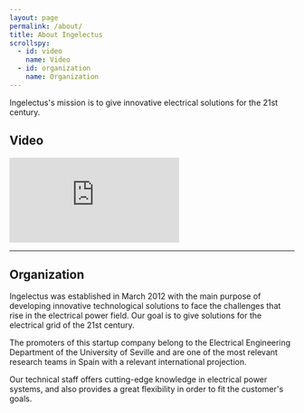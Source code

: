 ```yaml
---
layout: page
permalink: /about/
title: About Ingelectus
scrollspy:
  - id: video
    name: Video
  - id: organization
    name: Organization
---
```


<div class="jumbotron">
  <div class="lead">Ingelectus's mission is to give innovative electrical solutions for the 21st century.</div>
</div>

## Video

<div class="video-wrapper">
  <iframe id="vid" src="https://www.youtube.com/embed/uk9016lY5XQ" frameborder="0" allowfullscreen="" data-aspectratio="NaN"></iframe>
</div>

<hr/>

## Organization

Ingelectus was established in March 2012 with the main purpose of developing innovative technological solutions to face the challenges that rise in the electrical power field. Our goal is to give solutions for the electrical grid of the 21st century.

The promoters of this startup company belong to the Electrical Engineering Department of the University of Seville and are one of the most relevant research teams in Spain with a relevant international projection.

Our technical staff offers cutting-edge knowledge in electrical power systems, and also provides a great flexibility in order to fit the customer's goals.

